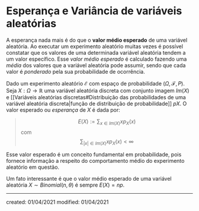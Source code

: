 # Esperança e Variância de variáveis aleatórias

A esperança nada mais é do que o **valor médio esperado** de uma variável aleatória. Ao executar um experimento aleatório muitas vezes é possível constatar que os valores de uma determinada variável aleatória tendem a um valor específico. Esse *valor médio esperado* é calculado fazendo uma *média* dos valores que a variável aleatória pode assumir, sendo que cada valor é *ponderado* pela sua probabilidade de ocorrência.

Dado um experimento aleatório $\mathcal{E}$ com espaço de probabilidade $(\Omega, \mathcal{F}, P)$. Seja $X: \Omega \rightarrow \mathbb{R}$ uma variável aleatória discreta com conjunto imagem $Im(X)$ e [[Variáveis aleatórias discretas#Distribuição das probabilidades de uma variável aleatória discreta|função de distribuição de probabilidade]] $pX$. O valor esperado ou *esperança* de $X$ é dada por:

>$$
 E(X) := \sum_{x \in Im(X)}{xp_X(x)}
>$$ 
>com
>$$
 \sum_{|x| \in Im(X)}{xp_X(x)} < \infty
>$$

Esse valor esperado é um conceito fundamental em probabilidade, pois fornece informação a respeito do comportamento médio do experimento aleatório em questão.

Um fato interessante é que o valor médio esperado de uma variável aleatória $X \sim Binomial(n,\theta)$ é sempre $E(X)=np$.

---

created: 01/04/2021
modified: 01/04/2021
